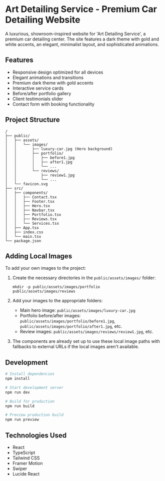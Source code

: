 # Art Detailing Service - Premium Car Detailing Website

A luxurious, showroom-inspired website for 'Art Detailing Service', a premium car detailing center. The site features a dark theme with gold and white accents, an elegant, minimalist layout, and sophisticated animations.

## Features

- Responsive design optimized for all devices
- Elegant animations and transitions
- Premium dark theme with gold accents
- Interactive service cards
- Before/after portfolio gallery
- Client testimonials slider
- Contact form with booking functionality

## Project Structure

```
/
├── public/
│   ├── assets/
│   │   └── images/
│   │       ├── luxury-car.jpg (Hero background)
│   │       ├── portfolio/
│   │       │   ├── before1.jpg
│   │       │   ├── after1.jpg
│   │       │   └── ...
│   │       └── reviews/
│   │           ├── review1.jpg
│   │           └── ...
│   └── favicon.svg
├── src/
│   ├── components/
│   │   ├── Contact.tsx
│   │   ├── Footer.tsx
│   │   ├── Hero.tsx
│   │   ├── Navbar.tsx
│   │   ├── Portfolio.tsx
│   │   ├── Reviews.tsx
│   │   └── Services.tsx
│   ├── App.tsx
│   ├── index.css
│   └── main.tsx
└── package.json
```

## Adding Local Images

To add your own images to the project:

1. Create the necessary directories in the `public/assets/images/` folder:
   ```
   mkdir -p public/assets/images/portfolio public/assets/images/reviews
   ```

2. Add your images to the appropriate folders:
   - Main hero image: `public/assets/images/luxury-car.jpg`
   - Portfolio before/after images: `public/assets/images/portfolio/before1.jpg`, `public/assets/images/portfolio/after1.jpg`, etc.
   - Review images: `public/assets/images/reviews/review1.jpg`, etc.

3. The components are already set up to use these local image paths with fallbacks to external URLs if the local images aren't available.

## Development

```bash
# Install dependencies
npm install

# Start development server
npm run dev

# Build for production
npm run build

# Preview production build
npm run preview
```

## Technologies Used

- React
- TypeScript
- Tailwind CSS
- Framer Motion
- Swiper
- Lucide React